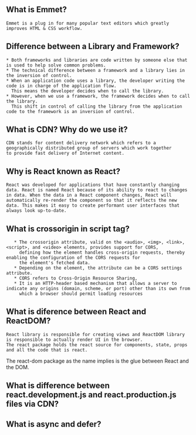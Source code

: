
## What is Emmet?

    Emmet is a plug in for many popular text editors which greatly improves HTML & CSS workflow.
    

## Difference between a Library and Framework?

    * Both frameworks and libraries are code written by someone else that is used to help solve common problems.
    * The technical difference between a framework and a library lies in the inversion of control.
    * When an application code uses a library, the developer writing the code is in charge of the application flow. 
      This means the developer decides when to call the library. 
    * However, when we use a framework, the framework decides when to call the library. 
      This shift in control of calling the library from the application  code to the framework is an inversion of control.


## What is CDN? Why do we use it?
  
    CDN stands for content delivery network which refers to a geographically distributed group of servers which work together 
    to provide fast delivery of Internet content.

## Why is React known as React?

    React was developed for applications that have constantly changing data. React is named React because of its ability to react to changes in data. When the data in a React component changes, React will automatically re-render the component so that it reflects the new data. This makes it easy to create performant user interfaces that always look up-to-date.


## What is crossorigin in script tag?

       * The crossorigin attribute, valid on the <audio>, <img>, <link>, <script>, and <video> elements, provides support for CORS, 
         defining how the element handles cross-origin requests, thereby enabling the configuration of the CORS requests for 
         the element's fetched data.
       * Depending on the element, the attribute can be a CORS settings attribute.
       * CORS refers to Cross-Origin Resource Sharing, 
       * It is an HTTP-header based mechanism that allows a server to indicate any origins (domain, scheme, or port) other than its own from 
         which a browser should permit loading resources
 
## What is diference between React and ReactDOM?
    
    React library is responsible for creating views and ReactDOM library is responsible to actually render UI in the browser.
    The react package holds the react source for components, state, props and all the code that is react.

The react-dom package as the name implies is the glue between React and the DOM.

## What is difference between react.development.js and react.production.js files via CDN?


## What is async and defer?

## 
